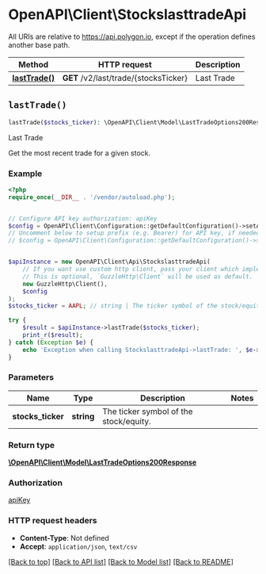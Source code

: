 # OpenAPI\Client\StockslasttradeApi

All URIs are relative to https://api.polygon.io, except if the operation defines another base path.

| Method | HTTP request | Description |
| ------------- | ------------- | ------------- |
| [**lastTrade()**](StockslasttradeApi.md#lastTrade) | **GET** /v2/last/trade/{stocksTicker} | Last Trade |


## `lastTrade()`

```php
lastTrade($stocks_ticker): \OpenAPI\Client\Model\LastTradeOptions200Response
```

Last Trade

Get the most recent trade for a given stock.

### Example

```php
<?php
require_once(__DIR__ . '/vendor/autoload.php');


// Configure API key authorization: apiKey
$config = OpenAPI\Client\Configuration::getDefaultConfiguration()->setApiKey('apiKey', 'YOUR_API_KEY');
// Uncomment below to setup prefix (e.g. Bearer) for API key, if needed
// $config = OpenAPI\Client\Configuration::getDefaultConfiguration()->setApiKeyPrefix('apiKey', 'Bearer');


$apiInstance = new OpenAPI\Client\Api\StockslasttradeApi(
    // If you want use custom http client, pass your client which implements `GuzzleHttp\ClientInterface`.
    // This is optional, `GuzzleHttp\Client` will be used as default.
    new GuzzleHttp\Client(),
    $config
);
$stocks_ticker = AAPL; // string | The ticker symbol of the stock/equity.

try {
    $result = $apiInstance->lastTrade($stocks_ticker);
    print_r($result);
} catch (Exception $e) {
    echo 'Exception when calling StockslasttradeApi->lastTrade: ', $e->getMessage(), PHP_EOL;
}
```

### Parameters

| Name | Type | Description  | Notes |
| ------------- | ------------- | ------------- | ------------- |
| **stocks_ticker** | **string**| The ticker symbol of the stock/equity. | |

### Return type

[**\OpenAPI\Client\Model\LastTradeOptions200Response**](../Model/LastTradeOptions200Response.md)

### Authorization

[apiKey](../../README.md#apiKey)

### HTTP request headers

- **Content-Type**: Not defined
- **Accept**: `application/json`, `text/csv`

[[Back to top]](#) [[Back to API list]](../../README.md#endpoints)
[[Back to Model list]](../../README.md#models)
[[Back to README]](../../README.md)
